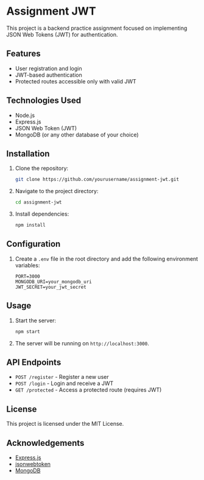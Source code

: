 # Assignment JWT

This project is a backend practice assignment focused on implementing JSON Web Tokens (JWT) for authentication.

## Features

- User registration and login
- JWT-based authentication
- Protected routes accessible only with valid JWT

## Technologies Used

- Node.js
- Express.js
- JSON Web Token (JWT)
- MongoDB (or any other database of your choice)

## Installation

1. Clone the repository:
   ```sh
   git clone https://github.com/yourusername/assignment-jwt.git
   ```
2. Navigate to the project directory:
   ```sh
   cd assignment-jwt
   ```
3. Install dependencies:
   ```sh
   npm install
   ```

## Configuration

1. Create a `.env` file in the root directory and add the following environment variables:
   ```env
   PORT=3000
   MONGODB_URI=your_mongodb_uri
   JWT_SECRET=your_jwt_secret
   ```

## Usage

1. Start the server:
   ```sh
   npm start
   ```
2. The server will be running on `http://localhost:3000`.

## API Endpoints

- `POST /register` - Register a new user
- `POST /login` - Login and receive a JWT
- `GET /protected` - Access a protected route (requires JWT)

## License

This project is licensed under the MIT License.

## Acknowledgements

- [Express.js](https://expressjs.com/)
- [jsonwebtoken](https://github.com/auth0/node-jsonwebtoken)
- [MongoDB](https://www.mongodb.com/)
